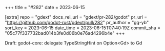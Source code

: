 +++
title = "#282"
date = 2023-06-15

[extra]
repo = "gdext"
docs_rel_url = "gdext/pr-282/godot"
pr_url = "https://github.com/godot-rust/gdext/pull/282"
pr_author = "gg-yb"
sort_key = 2023-06-15
date_time = 2023-06-15T07:40:19Z
commit_sha = "05c77f337732bad014b3fe0d06b0e76ad4296b4e"
+++

Draft: godot-core: delegate TypeStringHint on Option<Gd<T>> to Gd<T>
